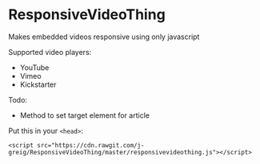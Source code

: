 # ResponsiveVideoThing
Makes embedded videos responsive using only javascript

Supported video players:
* YouTube
* Vimeo
* Kickstarter

Todo:
* Method to set target element for article

Put this in your `<head>`:  

`<script src="https://cdn.rawgit.com/j-greig/ResponsiveVideoThing/master/responsivevideothing.js"></script>`
